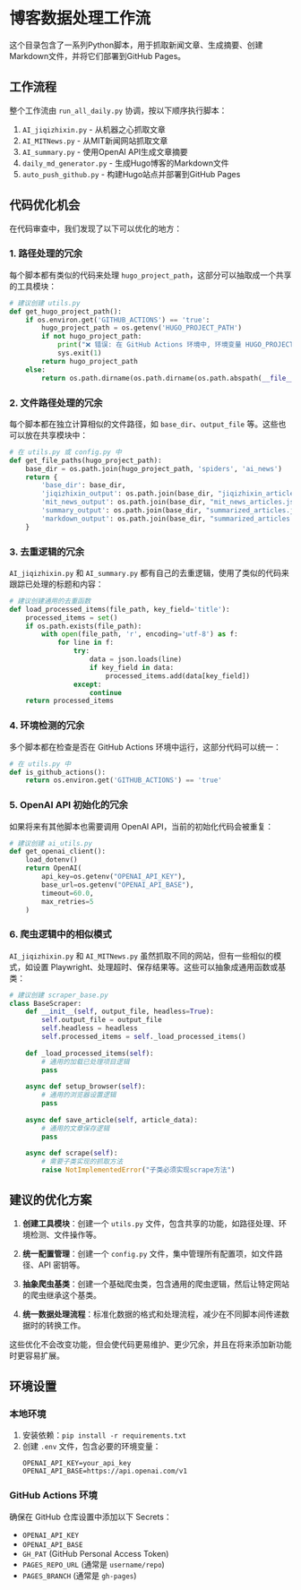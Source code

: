 # 博客数据处理工作流

这个目录包含了一系列Python脚本，用于抓取新闻文章、生成摘要、创建Markdown文件，并将它们部署到GitHub Pages。

## 工作流程

整个工作流由 `run_all_daily.py` 协调，按以下顺序执行脚本：

1. `AI_jiqizhixin.py` - 从机器之心抓取文章
2. `AI_MITNews.py` - 从MIT新闻网站抓取文章
3. `AI_summary.py` - 使用OpenAI API生成文章摘要
4. `daily_md_generator.py` - 生成Hugo博客的Markdown文件
5. `auto_push_github.py` - 构建Hugo站点并部署到GitHub Pages

## 代码优化机会

在代码审查中，我们发现了以下可以优化的地方：

### 1. 路径处理的冗余

每个脚本都有类似的代码来处理 `hugo_project_path`，这部分可以抽取成一个共享的工具模块：

```python
# 建议创建 utils.py
def get_hugo_project_path():
    if os.environ.get('GITHUB_ACTIONS') == 'true':
        hugo_project_path = os.getenv('HUGO_PROJECT_PATH')
        if not hugo_project_path:
            print("❌ 错误: 在 GitHub Actions 环境中, 环境变量 HUGO_PROJECT_PATH 未设置。")
            sys.exit(1)
        return hugo_project_path
    else:
        return os.path.dirname(os.path.dirname(os.path.abspath(__file__)))
```

### 2. 文件路径处理的冗余

每个脚本都在独立计算相似的文件路径，如 `base_dir`、`output_file` 等。这些也可以放在共享模块中：

```python
# 在 utils.py 或 config.py 中
def get_file_paths(hugo_project_path):
    base_dir = os.path.join(hugo_project_path, 'spiders', 'ai_news')
    return {
        'base_dir': base_dir,
        'jiqizhixin_output': os.path.join(base_dir, "jiqizhixin_articles_summarized.jsonl"),
        'mit_news_output': os.path.join(base_dir, "mit_news_articles.jsonl"),
        'summary_output': os.path.join(base_dir, "summarized_articles.jsonl"),
        'markdown_output': os.path.join(base_dir, "summarized_articles.md")
    }
```

### 3. 去重逻辑的冗余

`AI_jiqizhixin.py` 和 `AI_summary.py` 都有自己的去重逻辑，使用了类似的代码来跟踪已处理的标题和内容：

```python
# 建议创建通用的去重函数
def load_processed_items(file_path, key_field='title'):
    processed_items = set()
    if os.path.exists(file_path):
        with open(file_path, 'r', encoding='utf-8') as f:
            for line in f:
                try:
                    data = json.loads(line)
                    if key_field in data:
                        processed_items.add(data[key_field])
                except:
                    continue
    return processed_items
```

### 4. 环境检测的冗余

多个脚本都在检查是否在 GitHub Actions 环境中运行，这部分代码可以统一：

```python
# 在 utils.py 中
def is_github_actions():
    return os.environ.get('GITHUB_ACTIONS') == 'true'
```

### 5. OpenAI API 初始化的冗余

如果将来有其他脚本也需要调用 OpenAI API，当前的初始化代码会被重复：

```python
# 建议创建 ai_utils.py
def get_openai_client():
    load_dotenv()
    return OpenAI(
        api_key=os.getenv("OPENAI_API_KEY"),
        base_url=os.getenv("OPENAI_API_BASE"),
        timeout=60.0,
        max_retries=5
    )
```

### 6. 爬虫逻辑中的相似模式

`AI_jiqizhixin.py` 和 `AI_MITNews.py` 虽然抓取不同的网站，但有一些相似的模式，如设置 Playwright、处理超时、保存结果等。这些可以抽象成通用函数或基类：

```python
# 建议创建 scraper_base.py
class BaseScraper:
    def __init__(self, output_file, headless=True):
        self.output_file = output_file
        self.headless = headless
        self.processed_items = self._load_processed_items()
    
    def _load_processed_items(self):
        # 通用的加载已处理项目逻辑
        pass
    
    async def setup_browser(self):
        # 通用的浏览器设置逻辑
        pass
    
    async def save_article(self, article_data):
        # 通用的文章保存逻辑
        pass
    
    async def scrape(self):
        # 需要子类实现的抓取方法
        raise NotImplementedError("子类必须实现scrape方法")
```

## 建议的优化方案

1. **创建工具模块**：创建一个 `utils.py` 文件，包含共享的功能，如路径处理、环境检测、文件操作等。

2. **统一配置管理**：创建一个 `config.py` 文件，集中管理所有配置项，如文件路径、API 密钥等。

3. **抽象爬虫基类**：创建一个基础爬虫类，包含通用的爬虫逻辑，然后让特定网站的爬虫继承这个基类。

4. **统一数据处理流程**：标准化数据的格式和处理流程，减少在不同脚本间传递数据时的转换工作。

这些优化不会改变功能，但会使代码更易维护、更少冗余，并且在将来添加新功能时更容易扩展。

## 环境设置

### 本地环境

1. 安装依赖：`pip install -r requirements.txt`
2. 创建 `.env` 文件，包含必要的环境变量：
   ```
   OPENAI_API_KEY=your_api_key
   OPENAI_API_BASE=https://api.openai.com/v1
   ```

### GitHub Actions 环境

确保在 GitHub 仓库设置中添加以下 Secrets：
- `OPENAI_API_KEY`
- `OPENAI_API_BASE`
- `GH_PAT` (GitHub Personal Access Token)
- `PAGES_REPO_URL` (通常是 `username/repo`)
- `PAGES_BRANCH` (通常是 `gh-pages`)
